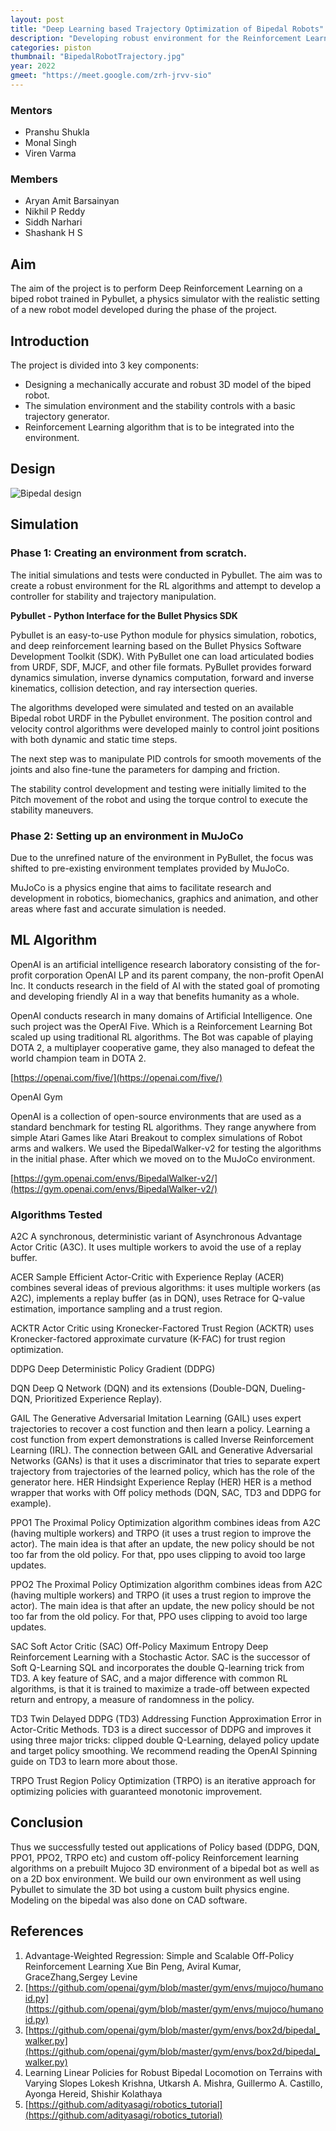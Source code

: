 ```yaml
---
layout: post
title: "Deep Learning based Trajectory Optimization of Bipedal Robots"
description: "Developing robust environment for the Reinforcement Learning algorithms and attempt to develop a controller for stability and trajectory manipulation"
categories: piston
thumbnail: "BipedalRobotTrajectory.jpg"
year: 2022
gmeet: "https://meet.google.com/zrh-jrvv-sio"
---
```



### Mentors


- Pranshu Shukla
- Monal Singh
- Viren Varma


### Members


- Aryan Amit Barsainyan
- Nikhil P Reddy
- Siddh Narhari
- Shashank H S

## Aim

The aim of the project is to perform Deep Reinforcement Learning on a biped robot trained in Pybullet, a physics simulator with the realistic setting of a new robot model developed during the phase of the project.

## Introduction
The project is divided into 3 key components:

- Designing a mechanically accurate and robust 3D model of the biped robot.
- The simulation environment and the stability controls with a basic trajectory generator.
- Reinforcement Learning algorithm that is to be integrated into the environment.

## Design

![Bipedal design](/virtual-expo/assets/img/piston/bipedal_design.jpg)

## Simulation

### Phase 1: Creating an environment from scratch.

The initial simulations and tests were conducted in Pybullet. The aim was to create a robust environment for the RL algorithms and attempt to develop a controller for stability and trajectory manipulation.

**Pybullet - Python Interface for the Bullet Physics SDK**

Pybullet is an easy-to-use Python module for physics simulation, robotics, and deep reinforcement learning based on the Bullet Physics Software Development Toolkit (SDK). With PyBullet one can load articulated bodies from URDF, SDF, MJCF, and other file formats. PyBullet provides forward dynamics simulation, inverse dynamics computation, forward and inverse kinematics, collision detection, and ray intersection queries.

The algorithms developed were simulated and tested on an available Bipedal robot URDF in the Pybullet environment. The position control and velocity control algorithms were developed mainly to control joint positions with both dynamic and static time steps.

The next step was to manipulate PID controls for smooth movements of the joints and also fine-tune the parameters for damping and friction.

The stability control development and testing were initially limited to the Pitch movement of the robot and using the torque control to execute the stability maneuvers.


### Phase 2: Setting up an environment in MuJoCo

Due to the unrefined nature of the environment in PyBullet, the focus was shifted to pre-existing environment templates provided by MuJoCo.

MuJoCo is a physics engine that aims to facilitate research and development in robotics, biomechanics, graphics and animation, and other areas where fast and accurate simulation is needed.


## ML Algorithm

OpenAI is an artificial intelligence research laboratory consisting of the for-profit corporation OpenAI LP and its parent company, the non-profit OpenAI Inc. It conducts research in the field of AI with the stated goal of promoting and developing friendly AI in a way that benefits humanity as a whole.

OpenAI conducts research in many domains of Artificial Intelligence. One such project was the OperAI Five. Which is a Reinforcement Learning Bot scaled up using traditional RL algorithms. The Bot was capable of playing DOTA 2, a multiplayer cooperative game, they also  managed to defeat the world champion team in DOTA 2.

[https://openai.com/five/](https://openai.com/five/)


OpenAI Gym

OpenAI is a collection of open-source environments that are used as a standard benchmark for testing RL algorithms. They range anywhere from simple Atari Games like Atari Breakout to complex simulations of Robot arms and walkers. We used the BipedalWalker-v2  for testing the algorithms in the initial phase. After which we moved on to the MuJoCo environment.

[https://gym.openai.com/envs/BipedalWalker-v2/](https://gym.openai.com/envs/BipedalWalker-v2/)


### Algorithms Tested


A2C
A synchronous, deterministic variant of Asynchronous Advantage Actor Critic (A3C). It uses multiple workers to avoid the use of a replay buffer.

ACER
Sample Efficient Actor-Critic with Experience Replay (ACER) combines several ideas of previous algorithms: it uses multiple workers (as A2C), implements a replay buffer (as in DQN), uses Retrace for Q-value estimation, importance sampling and a trust region.

ACKTR
Actor Critic using Kronecker-Factored Trust Region (ACKTR) uses Kronecker-factored approximate curvature (K-FAC) for trust region optimization.

DDPG
Deep Deterministic Policy Gradient (DDPG)

DQN
Deep Q Network (DQN) and its extensions (Double-DQN, Dueling-DQN, Prioritized Experience Replay).

GAIL
The Generative Adversarial Imitation Learning (GAIL) uses expert trajectories to recover a cost function and then learn a policy.
Learning a cost function from expert demonstrations is called Inverse Reinforcement Learning (IRL). The connection between GAIL and Generative Adversarial Networks (GANs) is that it uses a discriminator that tries to separate expert trajectory from trajectories of the learned policy, which has the role of the generator here.
HER
Hindsight Experience Replay (HER)
HER is a method wrapper that works with Off policy methods (DQN, SAC, TD3 and DDPG for example).


PPO1
The Proximal Policy Optimization algorithm combines ideas from A2C (having multiple workers) and TRPO (it uses a trust region to improve the actor).
The main idea is that after an update, the new policy should be not too far from the old policy. For that, ppo uses clipping to avoid too large updates.

PPO2
The Proximal Policy Optimization algorithm combines ideas from A2C (having multiple workers) and TRPO (it uses a trust region to improve the actor).
The main idea is that after an update, the new policy should be not too far from the old policy. For that, PPO uses clipping to avoid too large updates.

SAC
Soft Actor Critic (SAC) Off-Policy Maximum Entropy Deep Reinforcement Learning with a Stochastic Actor.
SAC is the successor of Soft Q-Learning SQL and incorporates the double Q-learning trick from TD3. A key feature of SAC, and a major difference with common RL algorithms, is that it is trained to maximize a trade-off between expected return and entropy, a measure of randomness in the policy.

TD3
Twin Delayed DDPG (TD3) Addressing Function Approximation Error in Actor-Critic Methods.
TD3 is a direct successor of DDPG and improves it using three major tricks: clipped double Q-Learning, delayed policy update and target policy smoothing. We recommend reading the OpenAI Spinning guide on TD3 to learn more about those.

TRPO
Trust Region Policy Optimization (TRPO) is an iterative approach for optimizing policies with guaranteed monotonic improvement.


## Conclusion

Thus we successfully tested out applications of Policy based (DDPG, DQN, PPO1, PPO2, TRPO etc) and custom off-policy Reinforcement learning algorithms on a prebuilt Mujoco 3D environment of a bipedal bot as well as on a 2D box environment. We build our own environment as well using Pybullet to simulate the 3D bot using a custom built physics engine. Modeling on the bipedal was also done on CAD software.


## References

1. Advantage-Weighted Regression: Simple and Scalable Off-Policy Reinforcement Learning Xue Bin Peng, Aviral Kumar, GraceZhang,Sergey Levine
2. [https://github.com/openai/gym/blob/master/gym/envs/mujoco/humanoid.py](https://github.com/openai/gym/blob/master/gym/envs/mujoco/humanoid.py)
3. [https://github.com/openai/gym/blob/master/gym/envs/box2d/bipedal_walker.py](https://github.com/openai/gym/blob/master/gym/envs/box2d/bipedal_walker.py)
4. Learning Linear Policies for Robust Bipedal Locomotion on Terrains with Varying Slopes Lokesh Krishna, Utkarsh A. Mishra, Guillermo A. Castillo, Ayonga Hereid, Shishir Kolathaya
5. [https://github.com/adityasagi/robotics_tutorial](https://github.com/adityasagi/robotics_tutorial)

